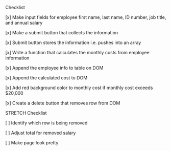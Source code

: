Checklist

[x] Make input fields for employee first name, last name, ID number, job title, and annual salary

[x] Make a submit button that collects the information

[x] Submit button stores the information i.e. pushes into an array

[x] Write a function that calculates the monthly costs from employee information

[x] Append the employee info to table on DOM

[x] Append the calculated cost to DOM

[x] Add red background color to monthly cost if monthly cost exceeds $20,000

[x] Create a delete button that removes row from DOM


STRETCH Checklist

[ ] Identify which row is being removed

[ ] Adjust total for removed salary

[ ] Make page look pretty